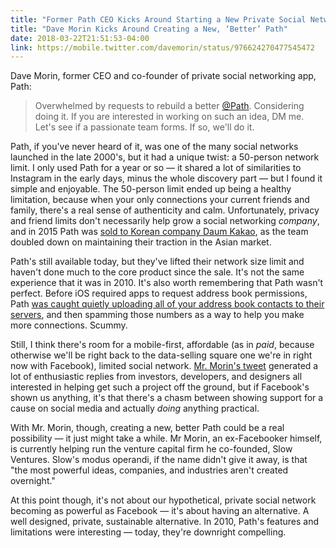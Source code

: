 ```yaml
---
title: "Former Path CEO Kicks Around Starting a New Private Social Network"
title: "Dave Morin Kicks Around Creating a New, ‘Better’ Path"
date: 2018-03-22T21:51:53-04:00
link: https://mobile.twitter.com/davemorin/status/976624270477545472
---
```


Dave Morin, former CEO and co-founder of private social networking app, Path: 

> Overwhelmed by requests to rebuild a better [@Path](https://mobile.twitter.com/path). Considering doing it. If you are interested in working on such an idea, DM me. Let's see if a passionate team forms. If so, we'll do it.

Path, if you've never heard of it, was one of the many social networks launched in the late 2000's, but it had a unique twist: a 50-person network limit. I only used Path for a year or so — it shared a lot of similarities to Instagram in the early days, minus the whole discovery part — but I found it simple and enjoyable. The 50-person limit ended up being a healthy limitation, because when your only connections your current friends and family, there's a real sense of authenticity and calm. Unfortunately, privacy and friend limits don't necessarily help grow a social networking *company*, and in 2015 Path was [sold to Korean company Daum Kakao](https://techcrunch.com/2015/05/29/what-is-daum-kakao-and-why-did-it-buy-path/), as the team doubled down on maintaining their traction in the Asian market.

Path's still available today, but they've lifted their network size limit and haven't done much to the core product since the sale. It's not the same experience that it was in 2010. It's also worth remembering that Path wasn't perfect. Before iOS required apps to request address book permissions, Path [was caught quietly uploading all of your address book contacts to their servers](https://www.branded3.com/blog/the-antisocial-network-path-texts-my-entire-phonebook-at-6am/), and then spamming those numbers as a way to help you make more connections. Scummy. 

Still, I think there's room for a mobile-first, affordable (as in *paid*, because otherwise we'll be right back to the data-selling square one we're in right now with Facebook), limited social network. [Mr. Morin's tweet](https://mobile.twitter.com/davemorin/status/976624270477545472) generated a lot of enthusiastic replies from investors, developers, and designers all interested in helping get such a project off the ground, but if Facebook's shown us anything, it's that there's a chasm between showing support for a cause on social media and actually *doing* anything practical. 

With Mr. Morin, though, creating a new, better Path could be a real possibility — it just might take a while. Mr Morin, an ex-Facebooker himself, is currently helping run the venture capital firm he co-founded, Slow Ventures. Slow's modus operandi, if the name didn't give it away, is that "the most powerful ideas, companies, and industries aren't created overnight." 

At this point though, it's not about our hypothetical, private social network becoming as powerful as Facebook — it's about having an alternative. A well designed, private, sustainable alternative. In 2010, Path's features and limitations were  interesting — today, they're downright compelling. 